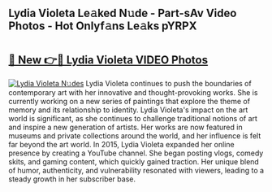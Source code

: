 ## Lydia Violeta Le𝚊ked N𝚞de - Part-sAv Video Photos - Hot Onlyf𝚊ns Le𝚊ks pYRPX

# <h2><a href="http://ac25910.deff.icu/?id=Lydia+Violeta">🔗 New 👉🔴 Lydia Violeta VIDEO Photos</a></h2>

[![Lydia Violeta N𝚞des](https://i.imgur.com/rIISA9y.gif)](http://ac25910.deff.icu/?id=Lydia+Violeta)
Lydia Violeta continues to push the boundaries of contemporary art with her innovative and thought-provoking works. She is currently working on a new series of paintings that explore the theme of memory and its relationship to identity. Lydia Violeta's impact on the art world is significant, as she continues to challenge traditional notions of art and inspire a new generation of artists. Her works are now featured in museums and private collections around the world, and her influence is felt far beyond the art world. In 2015, Lydia Violeta expanded her online presence by creating a YouTube channel. She began posting vlogs, comedy skits, and gaming content, which quickly gained traction. Her unique blend of humor, authenticity, and vulnerability resonated with viewers, leading to a steady growth in her subscriber base.
